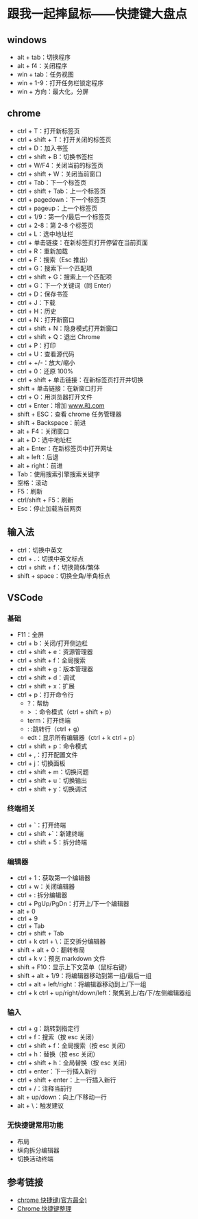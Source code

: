 # 跟我一起摔鼠标——快捷键大盘点

## windows

- alt + tab：切换程序
- alt + f4：关闭程序
- win + tab：任务视图
- win + 1-9：打开任务栏锁定程序
- win + 方向：最大化，分屏

## chrome

- ctrl + T：打开新标签页
- ctrl + shift + T：打开关闭的标签页
- ctrl + D：加入书签
- ctrl + shift + B：切换书签栏
- ctrl + W/F4：关闭当前的标签页
- ctrl + shift + W：关闭当前窗口
- ctrl + Tab：下一个标签页
- ctrl + shift + Tab：上一个标签页
- ctrl + pagedown：下一个标签页
- ctrl + pageup：上一个标签页
- ctrl + 1/9：第一个/最后一个标签页
- ctrl + 2-8：第 2-8 个标签页
- ctrl + L：选中地址栏
- ctrl + 单击链接：在新标签页打开停留在当前页面
- ctrl + R：重新加载
- ctrl + F：搜索（Esc 推出）
- ctrl + G：搜索下一个匹配项
- ctrl + shift + G：搜索上一个匹配项
- ctrl + G：下一个关键词（同 Enter）
- ctrl + D：保存书签
- ctrl + J：下载
- ctrl + H：历史
- ctrl + N：打开新窗口
- ctrl + shift + N：隐身模式打开新窗口
- ctrl + shift + Q：退出 Chrome
- ctrl + P：打印
- ctrl + U：查看源代码
- ctrl + +/-：放大/缩小
- ctrl + 0：还原 100%
- ctrl + shift + 单击链接：在新标签页打开并切换
- shift + 单击链接：在新窗口打开
- ctrl + O：用浏览器打开文件
- ctrl + Enter：增加 www.和.com
- shift + ESC：查看 chrome 任务管理器
- shift + Backspace：前进
- alt + F4：关闭窗口
- alt + D：选中地址栏
- alt + Enter：在新标签页中打开网址
- alt + left：后退
- alt + right：前进
- Tab：使用搜索引擎搜索关键字
- 空格：滚动
- F5：刷新
- ctrl/shift + F5：刷新
- Esc：停止加载当前网页

## 输入法

- ctrl：切换中英文
- ctrl + .：切换中英文标点
- ctrl + shift + f：切换简体/繁体
- shift + space：切换全角/半角标点

## VSCode

### 基础

- F11：全屏
- ctrl + b：关闭/打开侧边栏
- ctrl + shift + e：资源管理器
- ctrl + shift + f：全局搜索
- ctrl + shift + g：版本管理器
- ctrl + shift + d：调试
- ctrl + shift + x：扩展
- ctrl + p：打开命令行
  - ?：帮助
  - \> ：命令模式（ctrl + shift + p）
  - term：打开终端
  - : :跳转行（ctrl + g）
  - edt：显示所有编辑器（ctrl + k ctrl + p）
- ctrl + shift + p：命令模式
- ctrl + ,：打开配置文件
- ctrl + j：切换面板
- ctrl + shift + m：切换问题
- ctrl + shift + u：切换输出
- ctrl + shift + y：切换调试

### 终端相关

- ctrl + `：打开终端
- ctrl + shift +`：新建终端
- ctrl + shift + 5：拆分终端

### 编辑器

- ctrl + 1：获取第一个编辑器
- ctrl + w：关闭编辑器
- ctrl + \: 拆分编辑器
- ctrl + PgUp/PgDn：打开上/下一个编辑器
- alt + 0
- ctrl + 9
- ctrl + Tab
- ctrl + shift + Tab
- ctrl + k ctrl + \：正交拆分编辑器
- shift + alt + 0：翻转布局
- ctrl + k v：预览 markdown 文件
- shift + F10：显示上下文菜单（鼠标右键）
- shift + alt + 1/9：将编辑器移动到第一组/最后一组
- ctrl + alt + left/right：将编辑器移动到上/下一组
- ctrl + k ctrl + up/right/down/left：聚焦到上/右/下/左侧编辑器组

### 输入

- ctrl + g：跳转到指定行
- ctrl + f：搜索（按 esc 关闭）
- ctrl + shift + f：全局搜索（按 esc 关闭）
- ctrl + h：替换（按 esc 关闭）
- ctrl + shift + h：全局替换（按 esc 关闭）
- ctrl + enter：下一行插入新行
- ctrl + shift + enter：上一行插入新行
- ctrl + /：注释当前行
- alt + up/down：向上/下移动一行
- alt + \：触发建议

### 无快捷键常用功能

- 布局
- 纵向拆分编辑器
- 切换活动终端

## 参考链接

- [chrome 快捷键(官方最全)](https://blog.csdn.net/wangweiwells/article/details/88606142)
- [Chrome 快捷键整理](https://cloud.tencent.com/developer/article/1392332)
